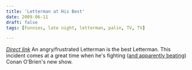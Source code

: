 ```yaml
---
title: 'Letterman at His Best'
date: 2009-06-11
draft: false
tags: [Funnies, late night, letterman, palin, TV, TV]

---
```


 _[Direct link](http://www.youtube.com/watch?v=qRsUJABhGDw&feature=player_embedded)_ An angry/frustrated Letterman is the best Letterman. This incident comes at a great time when he's fighting ([and apparently beating](http://www.nytimes.com/2009/06/11/arts/television/11arts-LETTERMANLEA_BRF.html?ref=todayspaper)) Conan O'Brien's new show.